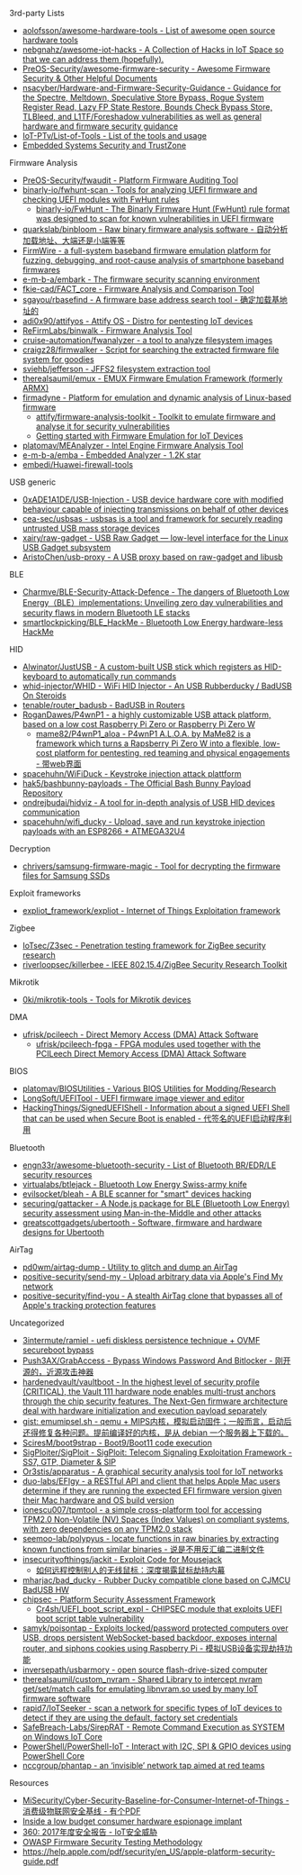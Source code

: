 3rd-party Lists

* [aolofsson/awesome-hardware-tools - List of awesome open source hardware tools](https://github.com/aolofsson/awesome-hardware-tools)
* [nebgnahz/awesome-iot-hacks - A Collection of Hacks in IoT Space so that we can address them (hopefully).](https://github.com/nebgnahz/awesome-iot-hacks)
* [PreOS-Security/awesome-firmware-security - Awesome Firmware Security & Other Helpful Documents](https://github.com/PreOS-Security/awesome-firmware-security)
* [nsacyber/Hardware-and-Firmware-Security-Guidance - Guidance for the Spectre, Meltdown, Speculative Store Bypass, Rogue System Register Read, Lazy FP State Restore, Bounds Check Bypass Store, TLBleed, and L1TF/Foreshadow vulnerabilities as well as general hardware and firmware security guidance](https://github.com/nsacyber/Hardware-and-Firmware-Security-Guidance)
* [IoT-PTv/List-of-Tools - List of the tools and usage](https://github.com/IoT-PTv/List-of-Tools)
* [Embedded Systems Security and TrustZone](https://embeddedsecurity.io/)

Firmware Analysis

* [PreOS-Security/fwaudit - Platform Firmware Auditing Tool](https://github.com/PreOS-Security/fwaudit)
* [binarly-io/fwhunt-scan - Tools for analyzing UEFI firmware and checking UEFI modules with FwHunt rules](https://github.com/binarly-io/fwhunt-scan)
  * [binarly-io/FwHunt - The Binarly Firmware Hunt (FwHunt) rule format was designed to scan for known vulnerabilities in UEFI firmware](https://github.com/binarly-io/FwHunt)
* [quarkslab/binbloom - Raw binary firmware analysis software - 自动分析加载地址、大端还是小端等等](https://github.com/quarkslab/binbloom)
* [FirmWire - a full-system baseband firmware emulation platform for fuzzing, debugging, and root-cause analysis of smartphone baseband firmwares](https://github.com/FirmWire/FirmWire)
* [e-m-b-a/embark - The firmware security scanning environment](https://github.com/e-m-b-a/embark)
* [fkie-cad/FACT_core - Firmware Analysis and Comparison Tool](https://github.com/fkie-cad/FACT_core)
* [sgayou/rbasefind - A firmware base address search tool - 确定加载基地址的](https://github.com/sgayou/rbasefind)
* [adi0x90/attifyos - Attify OS - Distro for pentesting IoT devices](https://github.com/adi0x90/attifyos/)
* [ReFirmLabs/binwalk - Firmware Analysis Tool](https://github.com/ReFirmLabs/binwalk)
* [cruise-automation/fwanalyzer - a tool to analyze filesystem images](https://github.com/cruise-automation/fwanalyzer)
* [craigz28/firmwalker - Script for searching the extracted firmware file system for goodies](https://github.com/craigz28/firmwalker)
* [sviehb/jefferson - JFFS2 filesystem extraction tool](https://github.com/sviehb/jefferson)
* [therealsaumil/emux - EMUX Firmware Emulation Framework (formerly ARMX)](https://github.com/therealsaumil/emux)
* [firmadyne - Platform for emulation and dynamic analysis of Linux-based firmware](https://github.com/firmadyne/firmadyne)
  * [attify/firmware-analysis-toolkit - Toolkit to emulate firmware and analyse it for security vulnerabilities](https://github.com/attify/firmware-analysis-toolkit)
  * [Getting started with Firmware Emulation for IoT Devices](https://blog.attify.com/getting-started-with-firmware-emulation/)
* [platomav/MEAnalyzer - Intel Engine Firmware Analysis Tool](https://github.com/platomav/MEAnalyzer)
* [e-m-b-a/emba - Embedded Analyzer - 1.2K star](https://github.com/e-m-b-a/emba)
* [embedi/Huawei-firewall-tools](https://github.com/embedi/Huawei-firewall-tools)

USB generic

* [0xADE1A1DE/USB-Injection - USB device hardware core with modified behaviour capable of injecting transmissions on behalf of other devices](https://github.com/0xADE1A1DE/USB-Injection)
* [cea-sec/usbsas - usbsas is a tool and framework for securely reading untrusted USB mass storage devices](https://github.com/cea-sec/usbsas)
* [xairy/raw-gadget - USB Raw Gadget — low-level interface for the Linux USB Gadget subsystem](https://github.com/xairy/raw-gadget)
* [AristoChen/usb-proxy - A USB proxy based on raw-gadget and libusb](https://github.com/AristoChen/usb-proxy)

BLE

* [Charmve/BLE-Security-Attack-Defence - The dangers of Bluetooth Low Energy（BLE）implementations: Unveiling zero day vulnerabilities and security flaws in modern Bluetooth LE stacks](https://github.com/Charmve/BLE-Security-Attack-Defence)
* [smartlockpicking/BLE_HackMe - Bluetooth Low Energy hardware-less HackMe](https://github.com/smartlockpicking/BLE_HackMe)

HID

* [Alwinator/JustUSB - A custom-built USB stick which registers as HID-keyboard to automatically run commands](https://github.com/Alwinator/JustUSB)
* [whid-injector/WHID - WiFi HID Injector - An USB Rubberducky / BadUSB On Steroids](https://github.com/whid-injector/WHID)
* [tenable/router_badusb - BadUSB in Routers](https://github.com/tenable/router_badusb)
* [RoganDawes/P4wnP1 - a highly customizable USB attack platform, based on a low cost Raspberry Pi Zero or Raspberry Pi Zero W](https://github.com/RoganDawes/P4wnP1)
  * [mame82/P4wnP1_aloa - P4wnP1 A.L.O.A. by MaMe82 is a framework which turns a Rapsberry Pi Zero W into a flexible, low-cost platform for pentesting, red teaming and physical engagements - 带web界面](https://github.com/mame82/P4wnP1_aloa)
* [spacehuhn/WiFiDuck - Keystroke injection attack plattform](https://github.com/spacehuhn/WiFiDuck)
* [hak5/bashbunny-payloads - The Official Bash Bunny Payload Repository](https://github.com/hak5/bashbunny-payloads)
* [ondrejbudai/hidviz - A tool for in-depth analysis of USB HID devices communication](https://github.com/ondrejbudai/hidviz)
* [spacehuhn/wifi_ducky - Upload, save and run keystroke injection payloads with an ESP8266 + ATMEGA32U4](https://github.com/spacehuhn/wifi_ducky)

Decryption

* [chrivers/samsung-firmware-magic - Tool for decrypting the firmware files for Samsung SSDs](https://github.com/chrivers/samsung-firmware-magic)

Exploit frameworks

* [expliot_framework/expliot - Internet of Things Exploitation framework](https://gitlab.com/expliot_framework/expliot)

Zigbee

* [IoTsec/Z3sec - Penetration testing framework for ZigBee security research](https://github.com/IoTsec/Z3sec)
* [riverloopsec/killerbee - IEEE 802.15.4/ZigBee Security Research Toolkit](https://github.com/riverloopsec/killerbee)

Mikrotik

* [0ki/mikrotik-tools - Tools for Mikrotik devices](https://github.com/0ki/mikrotik-tools)

DMA

* [ufrisk/pcileech - Direct Memory Access (DMA) Attack Software](https://github.com/ufrisk/pcileech/)
  * [ufrisk/pcileech-fpga - FPGA modules used together with the PCILeech Direct Memory Access (DMA) Attack Software](https://github.com/ufrisk/pcileech-fpga)

BIOS

* [platomav/BIOSUtilities - Various BIOS Utilities for Modding/Research](https://github.com/platomav/BIOSUtilities)
* [LongSoft/UEFITool - UEFI firmware image viewer and editor](https://github.com/LongSoft/UEFITool)
* [HackingThings/SignedUEFIShell - Information about a signed UEFI Shell that can be used when Secure Boot is enabled - 代签名的UEFI启动程序利用](https://github.com/HackingThings/SignedUEFIShell)

Bluetooth

* [engn33r/awesome-bluetooth-security - List of Bluetooth BR/EDR/LE security resources](https://github.com/engn33r/awesome-bluetooth-security)
* [virtualabs/btlejack - Bluetooth Low Energy Swiss-army knife](https://github.com/virtualabs/btlejack)
* [evilsocket/bleah - A BLE scanner for "smart" devices hacking](https://github.com/evilsocket/bleah)
* [securing/gattacker - A Node.js package for BLE (Bluetooth Low Energy) security assessment using Man-in-the-Middle and other attacks](https://github.com/securing/gattacker)
* [greatscottgadgets/ubertooth - Software, firmware and hardware designs for Ubertooth](https://github.com/greatscottgadgets/ubertooth)

AirTag

* [pd0wm/airtag-dump - Utility to glitch and dump an AirTag](https://github.com/pd0wm/airtag-dump)
* [positive-security/send-my - Upload arbitrary data via Apple's Find My network](https://github.com/positive-security/send-my)
* [positive-security/find-you - A stealth AirTag clone that bypasses all of Apple's tracking protection features](https://github.com/positive-security/find-you)

Uncategorized

* [3intermute/ramiel - uefi diskless persistence technique + OVMF secureboot bypass](https://github.com/3intermute/ramiel)
* [Push3AX/GrabAccess - Bypass Windows Password And Bitlocker - 刚开源的，近源攻击神器](https://github.com/Push3AX/GrabAccess)
* [hardenedvault/vaultboot - In the highest level of security profile (CRITICAL), the Vault 111 hardware node enables multi-trust anchors through the chip security features. The Next-Gen firmware architecture deal with hardware initialization and execution payload separately](https://github.com/hardenedvault/vaultboot)
* [gist: emumipsel.sh - qemu + MIPS内核，模拟启动固件；一般而言，启动后还得修复各种问题。提前编译好的内核，是从 debian 一个服务器上下载的。](https://gist.github.com/CaledoniaProject/63de05140a96b595cee02b1ce03f24e2)
* [SciresM/boot9strap - Boot9/Boot11 code execution](https://github.com/SciresM/boot9strap)
* [SigPloiter/SigPloit - SigPloit: Telecom Signaling Exploitation Framework - SS7, GTP, Diameter & SIP](https://github.com/SigPloiter/SigPloit)
* [Or3stis/apparatus - A graphical security analysis tool for IoT networks](https://github.com/Or3stis/apparatus)
* [duo-labs/EFIgy - a RESTful API and client that helps Apple Mac users determine if they are running the expected EFI firmware version given their Mac hardware and OS build version](https://github.com/duo-labs/EFIgy)
* [ionescu007/tpmtool - a simple cross-platform tool for accessing TPM2.0 Non-Volatile (NV) Spaces (Index Values) on compliant systems, with zero dependencies on any TPM2.0 stack](https://github.com/ionescu007/tpmtool)
* [seemoo-lab/polypyus - locate functions in raw binaries by extracting known functions from similar binaries - 说是不用反汇编二进制文件](https://github.com/seemoo-lab/polypyus)
* [insecurityofthings/jackit - Exploit Code for Mousejack](https://github.com/insecurityofthings/jackit)
  * [如何远程控制别人的无线鼠标：深度揭露鼠标劫持内幕](https://www.anquanke.com/post/id/86784)
* [mharjac/bad_ducky - Rubber Ducky compatible clone based on CJMCU BadUSB HW](https://github.com/mharjac/bad_ducky)
* [chipsec - Platform Security Assessment Framework](https://github.com/chipsec/chipsec)
  * [Cr4sh/UEFI_boot_script_expl - CHIPSEC module that exploits UEFI boot script table vulnerability](https://github.com/Cr4sh/UEFI_boot_script_expl)
* [samyk/poisontap - Exploits locked/password protected computers over USB, drops persistent WebSocket-based backdoor, exposes internal router, and siphons cookies using Raspberry Pi - 模拟USB设备实现劫持功能](https://github.com/samyk/poisontap)
* [inversepath/usbarmory - open source flash-drive-sized computer](https://github.com/inversepath/usbarmory)
* [therealsaumil/custom_nvram - Shared Library to intercept nvram get/set/match calls for emulating libnvram.so used by many IoT firmware software](https://github.com/therealsaumil/custom_nvram)
* [rapid7/IoTSeeker - scan a network for specific types of IoT devices to detect if they are using the default, factory set credentials](https://github.com/rapid7/IoTSeeker)
* [SafeBreach-Labs/SirepRAT - Remote Command Execution as SYSTEM on Windows IoT Core](https://github.com/SafeBreach-Labs/SirepRAT)
* [PowerShell/PowerShell-IoT - Interact with I2C, SPI & GPIO devices using PowerShell Core](https://github.com/PowerShell/PowerShell-IoT)
* [nccgroup/phantap - an ‘invisible’ network tap aimed at red teams](https://github.com/nccgroup/phantap)

Resources

* [MiSecurity/Cyber-Security-Baseline-for-Consumer-Internet-of-Things - 消费级物联网安全基线 - 有个PDF](https://github.com/MiSecurity/Cyber-Security-Baseline-for-Consumer-Internet-of-Things)
* [Inside a low budget consumer hardware espionage implant](https://ha.cking.ch/s8_data_line_locator/)
* [360: 2017年度安全报告 - IoT安全威胁](https://cert.360.cn/report/detail?id=e4542a6c69e6b21b35b60659297acbd3)
* [OWASP Firmware Security Testing Methodology](https://scriptingxss.gitbook.io/firmware-security-testing-methodology/)
* https://help.apple.com/pdf/security/en_US/apple-platform-security-guide.pdf
